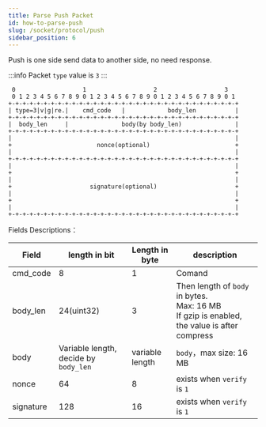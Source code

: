 ```yaml
---
title: Parse Push Packet
id: how-to-parse-push
slug: /socket/protocol/push
sidebar_position: 6
---
```


Push is one side send data to another side, no need response.

:::info
Packet `type` value is `3`
:::

```
 0                   1                   2                   3
 0 1 2 3 4 5 6 7 8 9 0 1 2 3 4 5 6 7 8 9 0 1 2 3 4 5 6 7 8 9 0 1
+-+-+-+-+-+-+-+-+-+-+-+-+-+-+-+-+-+-+-+-+-+-+-+-+-+-+-+-+-+-+-+-+
| type=3|v|g|re.|    cmd_code   |            body_len           |
+-+-+-+-+-+-+-+-+-+-+-+-+-+-+-+-+-+-+-+-+-+-+-+-+-+-+-+-+-+-+-+-+
|  body_len     |               body(by body_len)               |
+-+-+-+-+-+-+-+-+-+-+-+-+-+-+-+-+-+-+-+-+-+-+-+-+-+-+-+-+-+-+-+-+
|                                                               |
+                        nonce(optional)                        +
|                                                               |
+-+-+-+-+-+-+-+-+-+-+-+-+-+-+-+-+-+-+-+-+-+-+-+-+-+-+-+-+-+-+-+-+
|                                                               |
+                                                               +
|                                                               |
+                      signature(optional)                      +
|                                                               |
+                                                               +
|                                                               |
+-+-+-+-+-+-+-+-+-+-+-+-+-+-+-+-+-+-+-+-+-+-+-+-+-+-+-+-+-+-+-+-+
```

Fields Descriptions：

| Field     | length in bit                         | Length in byte  | description                                                                                           |
| --------- | ------------------------------------- | --------------- | ----------------------------------------------------------------------------------------------------- |
| cmd_code  | 8                                     | 1               | Comand                                                                                                |
| body_len  | 24(uint32)                            | 3               | Then length of `body` in bytes. <br/> Max: 16 MB<br/> If gzip is enabled, the value is after compress |
| body      | Variable length, decide by `body_len` | variable length | `body`，max size: 16 MB                                                                               |
| nonce     | 64                                    | 8               | exists when `verify` is `1`                                                                           |
| signature | 128                                   | 16              | exists when `verify` is `1`                                                                           |
